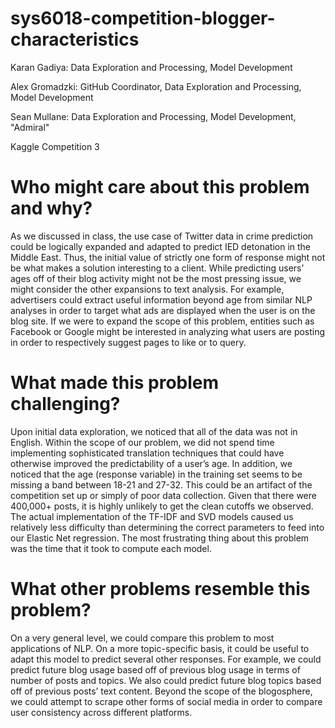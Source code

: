 # sys6018-competition-blogger-characteristics

Karan Gadiya: Data Exploration and Processing, Model Development

Alex Gromadzki: GitHub Coordinator, Data Exploration and Processing, Model Development

Sean Mullane: Data Exploration and Processing, Model Development, "Admiral"

Kaggle Competition 3

# Who might care about this problem and why?
As we discussed in class, the use case of Twitter data in crime prediction could be logically expanded and adapted to predict IED detonation in the Middle East.  Thus, the initial value of strictly one form of response might not be what makes a solution interesting to a client. While predicting users’ ages off of their blog activity might not be the most pressing issue, we might consider the other expansions to text analysis.  For example, advertisers could extract useful information beyond age from similar NLP analyses in order to target what ads are displayed when the user is on the blog site.  If we were to expand the scope of this problem, entities such as Facebook or Google might be interested in analyzing what users are posting in order to respectively suggest pages to like or to query.

# What made this problem challenging?

Upon initial data exploration, we noticed that all of the data was not in English.  Within the scope of our problem, we did not spend time implementing sophisticated translation techniques that could have otherwise improved the predictability of a user’s age.  In addition, we noticed that the age (response variable) in the training set seems to be missing a band between 18-21 and 27-32.  This could be an artifact of the competition set up or simply of poor data collection.  Given that there were 400,000+ posts, it is highly unlikely to get the clean cutoffs we observed.  The actual implementation of the TF-IDF and SVD models caused us relatively less difficulty than determining the correct parameters to feed into our Elastic Net regression.  The most frustrating thing about this problem was the time that it took to compute each model.

# What other problems resemble this problem?

On a very general level, we could compare this problem to most applications of NLP.  On a more topic-specific basis, it could be useful to adapt this model to predict several other responses.  For example, we could predict future blog usage based off of previous blog usage in terms of number of posts and topics. We also could predict future blog topics based off of previous posts’ text content.  Beyond the scope of the blogosphere, we could attempt to scrape other forms of social media in order to compare user consistency across different platforms. 

